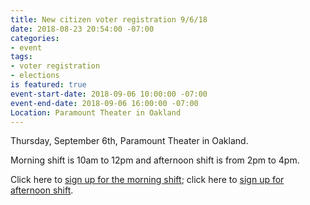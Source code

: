 ```yaml
---
title: New citizen voter registration 9/6/18
date: 2018-08-23 20:54:00 -07:00
categories:
- event
tags:
- voter registration
- elections
is featured: true
event-start-date: 2018-09-06 10:00:00 -07:00
event-end-date: 2018-09-06 16:00:00 -07:00
Location: Paramount Theater in Oakland
---
```


Thursday, September 6th, Paramount Theater in Oakland. 

Morning shift is 10am to 12pm and afternoon shift is from 2pm to 4pm.  

Click here to [sign up for the morning shift](https://www.eventbrite.com/e/register-new-citizens-to-vote-morning-registration-41913189478); click here to [sign up for afternoon shift](https://www.eventbrite.com/e/register-new-citizens-to-vote-afternoon-registration-41913190481).